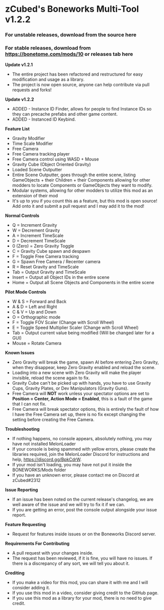 # zCubed's Boneworks Multi-Tool v1.2.2

### For unstable releases, download from the source here
### For stable releases, download from https://bonetome.com/mods/10 or releases tab here

**Update v1.2.1**
* The entire project has been refactored and restructured for easy modification and usage as a library.  
* The project is now open source, anyone can help contribute via pull requests and forks!  

**Update v1.2.2**
* ADDED - Instance ID Finder, allows for people to find Instance IDs so they can precache prefabs and other game content.
* ADDED - Instanced ID Keybind.

**Feature List**  
* Gravity Modifier  
* Time Scale Modifier  
* Free Camera
* Free Camera tracking player
* Free Camera control using WASD + Mouse  
* Gravity Cube (Object Oriented Gravity)  
* Loaded Scene Outputter  
* Entire Scene Outputter, goes through the entire scene, listing GameObjects + their Children + their Components
allowing for other modders to locate Components or GameObjects they want to modify.
* Modular systems, allowing for other modders to utilize this mod as an extension of their mod
* It's up to you if you count this as a feature, but this mod is open source! Add onto it and submit a pull request and I may add it to the mod! 

**Normal Controls**  
* Q = Increment Gravity  
* W = Decrement Gravity  
* A = Increment TimeScale  
* D = Decrement TimeScale  
* 0 (Zero) = Zero Gravity Toggle  
* C = Gravity Cube spawn and despawn  
* F = Toggle Free Camera tracking  
* G = Spawn Free Camera / Recenter camera
* R = Reset Gravity and TimeScale  
* Tab = Output Gravity and TimeScale
* Insert = Output all Object IDs in the entire scene
* Home = Output all Scene Objects and Components in the entire scene

**Pilot Mode Controls**  
* W & S = Forward and Back  
* A & D = Left and Right  
* C & V = Up and Down  
* O = Orthographic mode  
* F = Toggle FOV Scaler (Change with Scroll Wheel)  
* E = Toggle Speed Multiplier Scaler (Change with Scroll Wheel) 
* Tab = Output current value being modified (Will be changed later for a GUI)
* Mouse = Rotate Camera

**Known Issues**
* Zero Gravity will break the game, spawn AI before entering Zero Gravity, when they disappear, keep Zero Gravity enabled and reload the scene.  
* Loading into a new scene with Zero Gravity will make the player invisible, reload the scene again to fix.  
* Gravity Cube can't be picked up with hands, you have to use Gravity Cups, Gravity Plates, or Dev Manipulators (Gravity Guns).  
* Free Camera will **NOT** work unless your spectator options are set to **Position = Center, Action Mode = Enabled**, this is a fault of the game that I can not fix.  
* Free Camera will break spectator options, this is entirely the fault of how I have the Free Camera set up, there is no fix except changing the setting before creating the Free Camera.

**Troubleshooting**
* If nothing happens, no console appears, absolutely nothing, you may have not installed MelonLoader
* If your console is being spammed with yellow errors, please create the libraries required, join the MelonLoader Discord for instructions and help, https://discord.gg/BpkCdrW.
* If your mod isn't loading, you may have not put it inside the BONEWORKS/Mods folder
* If you have an unknown error, please contact me on Discord at zCubed#2312

**Issue Reporting**
* If an issue has been noted on the current release's changelog, we are well aware of the issue and we will try to fix it if we can.
* If you are getting an error, post the console output alongside your issue report.

**Feature Requesting**
* Request for features inside issues or on the Boneworks Discord server.

**Requirements For Contributing**
* A pull request with your changes inside.
* The request has been reviewed, if it is fine, you will have no issues. If there is a discrepancy of any sort, we will tell you about it.

**Crediting**
* If you make a video for this mod, you can share it with me and I will consider adding it.
* If you use this mod in a video, consider giving credit to the GitHub page.
* If you use this mod as a library for your mod, there is no need to give credit.
